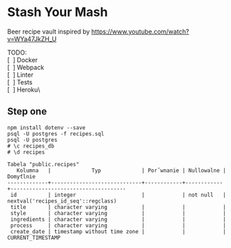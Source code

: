 # Stash Your Mash

Beer recipe vault inspired by https://www.youtube.com/watch?v=WYa47JkZH_U

TODO:\
[ &nbsp;] Docker\
[ &nbsp;] Webpack\
[ &nbsp;] Linter\
[ &nbsp;] Tests\
[ &nbsp;] Heroku\

## Step one

```
npm install dotenv --save
psql -U postgres -f recipes.sql
psql -U postgres
# \c recipes_db
# \d recipes

Tabela "public.recipes"
   Kolumna   |             Typ             | Porˇwnanie | Nullowalne |              Domyťlnie
-------------+-----------------------------+------------+------------+-------------------------------------
 id          | integer                     |            | not null   | nextval('recipes_id_seq'::regclass)
 title       | character varying           |            |            |
 style       | character varying           |            |            |
 ingredients | character varying           |            |            |
 process     | character varying           |            |            |
 create_date | timestamp without time zone |            |            | CURRENT_TIMESTAMP
```
